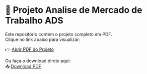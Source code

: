# 📑 Projeto Analise de Mercado de Trabalho ADS

Este repositório contém o projeto completo em PDF.  
Clique no link abaixo para visualizar:

👉 [Abrir PDF do Projeto](https://seuusuario.github.io/seurepositorio/projeto.pdf)

Ou faça o download direto aqui:  
📥 [Download PDF](https://github.com/seuusuario/seurepositorio/raw/main/projeto.pdf)
